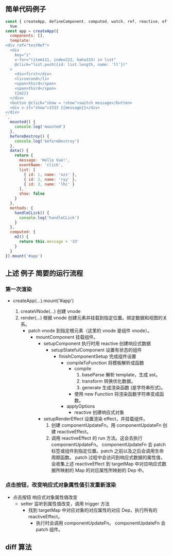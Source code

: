 ## 简单代码例子

```js
const { createApp, defineComponent, computed, watch, ref, reactive, effect } =
  Vue
const app = createApp({
  components: [],
  template: `
<div ref="testRef">
  <div
    key="i"
    v-for="(item111, index222, haha333) in list"
    @click="list.push({id: list.length, name: 'll'})"
  >
    <div>first</div>
    <li>second</li>
    <span>third</span>
    <span>third</span>
    {{m2}}
  </div>
  <button @click="show = !show">switch message</button>
  <div v-if="show">3333 {{message}}</div>
</div>
`,
  mounted() {
    console.log('mounted')
  },
  beforeDestroy() {
    console.log('beforeDestroy')
  },
  data() {
    return {
      message: 'Hello Vue!',
      eventName: 'click',
      list: [
        { id: 1, name: 'nzz' },
        { id: 2, name: 'ryy' },
        { id: 3, name: 'lhc' }
      ],
      show: false
    }
  },
  methods: {
    handleCLick() {
      console.log('handleCLick')
    }
  },
  computed: {
    m2() {
      return this.message + '33'
    }
  }
}).mount('#app')
```

## 上述 例子 简要的运行流程

### 第一次渲染

- createApp(...).mount('#app')

  1.  createVNode(...) 创建 vnode
  2.  render(...) 根据 vnode 创建元素并挂载到指定位置。绑定数据和视图的关系。
      - patch vnode 到指定根元素（这里的 vnode 是组件 vnode）。
        - mountComponent 挂载组件。
          - setupComponent 执行时用 reactive 创建响应式数据
            - setupStatefulComponent 设置有状态的组件
              - finishComponentSetup 完成组件设置
                - compileToFunction 将模板解析成函数
                  - compile
                    1. baseParse 解析 template，生成 ast。
                    2. transform 转换优化数据。
                    3. generate 生成渲染函数 (是字符串形式)。
                  - 使用 new Function 将渲染函数字符串变成函数。
                - applyOptions
                  - reactive 创建响应式对象
          - setupRenderEffect 设置渲染 effect，并挂载组件。
            1. 创建 componentUpdateFn。用 componentUpdateFn 创建 reactiveEffect。
            2. 调用 reactiveEffect 的 run 方法。这会去执行 componentUpdateFn。
               componentUpdateFn 会 patch 标签或组件到指定位置。patch 之前以及之后会调用生命周期函数。
               patch 过程中会访问到响应式数据的属性值，会收集上述 reactiveEffect 到 targetMap 中对应响应式数据所映射的 Map 的对应属性所映射的 Dep 中。

### 点击按钮，改变响应式对象属性值引发重新渲染

- 点击按钮 响应式对象属性值改变
  - setter 监听到属性值改变，调用 trigger 方法
    - 找到 targetMap 中对应对象的对应属性的对应 Dep，执行所有的 reactiveEffect。
      - 执行时会调用 componentUpdateFn。
        componentUpdateFn 会 patch 组件。

## diff 算法

<!-- TODO: -->
